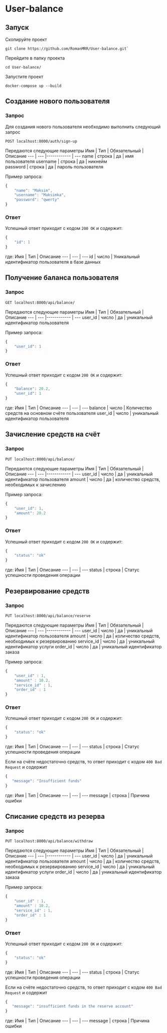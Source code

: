 # User-balance
## Запуск
Скопируйте проект
```
git clone https://github.com/RomanMRR/User-balance.git`
```
Перейдите в папку проекта
```
cd User-balance/
```
Запустите проект
```
docker-compose up --build
```

## Создание нового пользователя

### Запрос

Для создания нового пользователя необходимо выполнить следующий запрос
```
POST localhost:8000/auth/sign-up
```

Передаются следующие параметры
Имя | Тип | Обязательный | Описание
--- | --- |------------ | ---
name | строка | да | имя пользователя
username | строка | да | никнейм  
password | строка | да | пароль пользователя

Пример запроса:
```javascript
{
    "name": "Maksim",
    "username": "Maksimka",
    "password": "qwerty"
}
```
### Ответ
Успешный ответ приходит с кодом `200 ОК` и содержит:
```javascript
{
    "id": 1
}
```
где:
Имя | Тип | Описание
 --- | --- | ---
 id | число | Уникальный идентификатор пользователя в базе данных


## Получение баланса пользователя

### Запрос
```
GET localhost:8000/api/balance/
```

Передаются следующие параметры
Имя | Тип | Обязательный | Описание
--- | --- |------------ | ---
user_id | число | да | уникальный идентификатор пользователя

Пример запроса:
```javascript
{
    "user_id": 1
}
```
### Ответ
Успешный ответ приходит с кодом `200 ОК` и содержит:
```javascript
{
    "balance": 20.2,
    "user_id": 1
}
```
где:
Имя | Тип | Описание
 --- | --- | ---
 balance | число | Количество средств на основном счёте пользователя
 user_id | число | уникальный идентификатор пользователя

## Зачисление средств на счёт

### Запрос
```
PUT localhost:8000/api/balance/
```

Передаются следующие параметры
Имя | Тип | Обязательный | Описание
--- | --- |------------ | ---
user_id | число | да | уникальный идентификатор пользователя
amount | число | да | количество средств, необходимых к зачислению

Пример запроса:
```javascript
{
    "user_id": 1,
    "amount": 20.2
}
```
### Ответ
Успешный ответ приходит с кодом `200 ОК` и содержит:
```javascript
{
    "status": "ok"
}
```
где:
Имя | Тип | Описание
 --- | --- | ---
 status | строка | Статус успешности проведения операции

## Резервирование средств

### Запрос
```
PUT localhost:8000/api/balance/reserve
```

Передаются следующие параметры
Имя | Тип | Обязательный | Описание
--- | --- |------------ | ---
user_id | число | да | уникальный идентификатор пользователя
amount | число | да | количество средств, необходимых к резервированию
service_id | число | да | уникальный идентификатор услуги
order_id | число | да | уникальный идентификатор заказа


Пример запроса:
```javascript
{
    "user_id" : 1,
    "amount" : 10.2,
    "service_id" : 1,
    "order_id" : 1
}
```
### Ответ
Успешный ответ приходит с кодом `200 ОК` и содержит:
```javascript
{
    "status": "ok"
}
```
где:
Имя | Тип | Описание
 --- | --- | ---
 status | строка | Статус успешности проведения операции

 Если на счёте недостаточно средств, то ответ приходит с кодом `400 Bad Request` и содержит
 ```javascript
{
    "message": "Insufficient funds"
}
```
где:
Имя | Тип | Описание
 --- | --- | ---
 message | строка | Причина ошибки

 ## Списание средств из резерва

### Запрос
```
PUT localhost:8000/api/balance/withdraw
```

Передаются следующие параметры
Имя | Тип | Обязательный | Описание
--- | --- |------------ | ---
user_id | число | да | уникальный идентификатор пользователя
amount | число | да | количество средств, необходимых к резервированию
service_id | число | да | уникальный идентификатор услуги
order_id | число | да | уникальный идентификатор заказа


Пример запроса:
```javascript
{
    "user_id" : 1,
    "amount" : 10.2,
    "service_id" : 1,
    "order_id" : 1
}
```
### Ответ
Успешный ответ приходит с кодом `200 ОК` и содержит:
```javascript
{
    "status": "ok"
}
```
где:
Имя | Тип | Описание
 --- | --- | ---
 status | строка | Статус успешности проведения операции

 Если на счёте недостаточно средств, то ответ приходит с кодом `400 Bad Request` и содержит
 ```javascript
{
    "message": "insufficient funds in the reserve account"
}
```
где:
Имя | Тип | Описание
 --- | --- | ---
 message | строка | Причина ошибки


